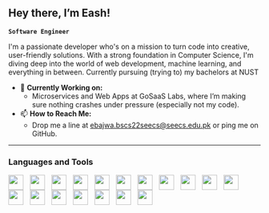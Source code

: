 ## Hey there, I’m Eash!

**`Software Engineer`**

I'm a passionate developer who's on a mission to turn code into creative, user-friendly solutions. With a strong foundation in Computer Science, I'm diving deep into the world of web development, machine learning, and everything in between. Currently pursuing (trying to) my bachelors at NUST

- 🔭 **Currently Working on:**  
  - Microservices and Web Apps at GoSaaS Labs, where I’m making sure nothing crashes under pressure (especially not my code).
- 📫 **How to Reach Me:**  
  - Drop me a line at ebajwa.bscs22seecs@seecs.edu.pk or ping me on GitHub.
    
 ---
 ### Languages and Tools

<img width="30px" align="left" style="padding-right:10px;"  src="https://cdn.jsdelivr.net/gh/devicons/devicon@latest/icons/javascript/javascript-original.svg" />
<img width="30px" align="left" style="padding-right:10px;" src="https://cdn.jsdelivr.net/gh/devicons/devicon@latest/icons/java/java-original.svg" />
<img width="30px" align="left" style="padding-right:10px;"  src="https://cdn.jsdelivr.net/gh/devicons/devicon@latest/icons/python/python-original.svg" />
<img width="30px" align="left" style="padding-right:10px;" src="https://cdn.jsdelivr.net/gh/devicons/devicon@latest/icons/cplusplus/cplusplus-original.svg" />
<img width="30px" align="left" style="padding-right:10px;" src="https://cdn.jsdelivr.net/gh/devicons/devicon@latest/icons/mysql/mysql-original.svg" />
<img width="30px" align="left" style="padding-right:10px;" src="https://cdn.jsdelivr.net/gh/devicons/devicon/icons/c/c-original.svg" />
<img width="30px" align="left" style="padding-right:10px;" src="https://cdn.jsdelivr.net/gh/devicons/devicon/icons/postgresql/postgresql-original.svg" />
<img width="30px" align="left" style="padding-right:10px;" src="https://cdn.jsdelivr.net/gh/devicons/devicon/icons/mongodb/mongodb-original.svg" />
<img width="30px" align="left" style="padding-right:10px;" src="https://cdn.jsdelivr.net/gh/devicons/devicon/icons/php/php-original.svg" />
<img width="30px" align="left" style="padding-right:10px;" src="https://cdn.jsdelivr.net/gh/devicons/devicon/icons/html5/html5-original.svg" />
<img width="30px" align="left" style="padding-right:10px;" src="https://cdn.jsdelivr.net/gh/devicons/devicon/icons/css3/css3-original.svg" />
<img width="30px" align="left" style="padding-right:10px;" src="https://cdn.jsdelivr.net/gh/devicons/devicon/icons/typescript/typescript-original.svg" />
<img width="30px" align="left" style="padding-right:10px;" src="https://cdn.jsdelivr.net/gh/devicons/devicon/icons/git/git-original.svg" />
<img width="30px" align="left" style="padding-right:10px;" src="https://cdn.jsdelivr.net/gh/devicons/devicon/icons/nodejs/nodejs-original.svg" />
<img width="30px" align="left" style="padding-right:10px;" src="https://cdn.jsdelivr.net/gh/devicons/devicon/icons/figma/figma-original.svg" />
<img width="30px" align="left" style="padding-right:10px;" src="https://cdn.jsdelivr.net/gh/devicons/devicon/icons/bootstrap/bootstrap-original.svg" />
<img width="30px" align="left" style="padding-right:10px;" src="https://cdn.jsdelivr.net/gh/devicons/devicon@latest/icons/tailwindcss/tailwindcss-original.svg" />
<img width="30px" align="left" style="padding-right:10px;" src="https://cdn.jsdelivr.net/gh/devicons/devicon/icons/materialui/materialui-original.svg" />

</br>


#

 



          

          

          
          
          

    
